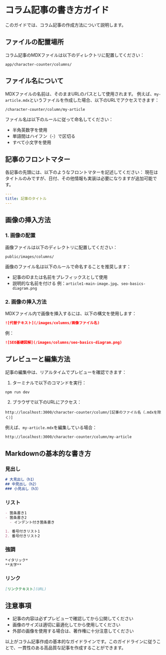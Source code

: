 # コラム記事の書き方ガイド

このガイドでは、コラム記事の作成方法について説明します。

## ファイルの配置場所

コラム記事のMDXファイルは以下のディレクトリに配置してください：

```
app/character-counter/columns/
```

## ファイル名について

MDXファイルの名前は、そのままURLのパスとして使用されます。
例えば、`my-article.mdx`というファイルを作成した場合、以下のURLでアクセスできます：

```
/character-counter/column/my-article
```

ファイル名は以下のルールに従って命名してください：
- 半角英数字を使用
- 単語間はハイフン（-）で区切る
- すべて小文字を使用

## 記事のフロントマター

各記事の先頭には、以下のようなフロントマターを記述してください：
現在はタイトルのみですが、日付、その他情報も実装は必要になりますが追加可能です。

```yaml
---
title: 記事のタイトル
---
```

## 画像の挿入方法

### 1. 画像の配置

画像ファイルは以下のディレクトリに配置してください：

```
public/images/columns/
```

画像のファイル名は以下のルールで命名することを推奨します：
- 記事のIDまたは名前をプレフィックスとして使用
- 説明的な名前を付ける
例：`article1-main-image.jpg`、`seo-basics-diagram.png`

### 2. 画像の挿入方法

MDXファイル内で画像を挿入するには、以下の構文を使用します：

```markdown
![代替テキスト](/images/columns/画像ファイル名)
```

例：
```markdown
![SEO基礎図解](/images/columns/seo-basics-diagram.png)
```

## プレビューと編集方法

記事の編集中は、リアルタイムでプレビューを確認できます：

1. ターミナルで以下のコマンドを実行：
```bash
npm run dev
```

2. ブラウザで以下のURLにアクセス：
```
http://localhost:3000/character-counter/column/[記事のファイル名（.mdxを除く）]
```

例えば、`my-article.mdx`を編集している場合：
```
http://localhost:3000/character-counter/column/my-article
```

## Markdownの基本的な書き方

### 見出し
```markdown
# 大見出し（h1）
## 中見出し（h2）
### 小見出し（h3）
```

### リスト
```markdown
- 箇条書き1
- 箇条書き2
  - インデント付き箇条書き

1. 番号付きリスト1
2. 番号付きリスト2
```

### 強調
```markdown
*イタリック*
**太字**
```

### リンク
```markdown
[リンクテキスト](URL)
```

## 注意事項

- 記事の内容は必ずプレビューで確認してから公開してください
- 画像のサイズは適切に最適化してから使用してください
- 外部の画像を使用する場合は、著作権に十分注意してください

以上がコラム記事作成の基本的なガイドラインです。このガイドラインに従うことで、一貫性のある高品質な記事を作成することができます。 